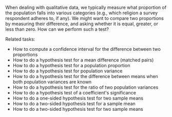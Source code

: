 
When dealing with qualitative data, we typically measure what proportion of the
population falls into various categories (e.g., which religion a survey
respondent adheres to, if any).  We might want to compare two proportions by
measuring their difference, and asking whether it is equal, greater, or less
than zero. How can we perform such a test?

Related tasks:

 * How to compute a confidence interval for the difference between two proportions
 * How to do a hypothesis test for a mean difference (matched pairs)
 * How to do a hypothesis test for a population proportion
 * How to do a hypothesis test for population variance
 * How to do a hypothesis test for the difference between means when both population variances are known
 * How to do a hypothesis test for the ratio of two population variances
 * How to do a hypothesis test of a coefficient's significance
 * How to do a one-sided hypothesis test for two sample means
 * How to do a two-sided hypothesis test for a sample mean
 * How to do a two-sided hypothesis test for two sample means
